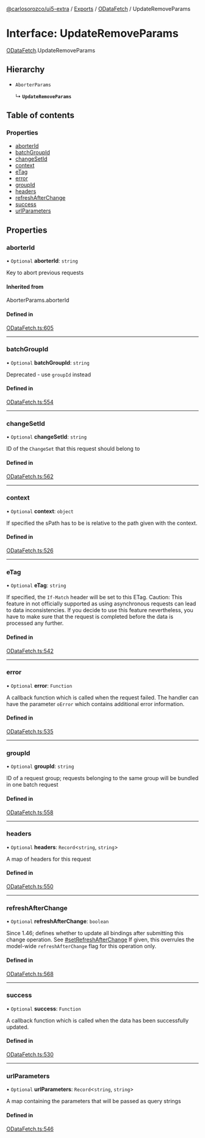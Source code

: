 [@carlosorozco/ui5-extra](../README.md) / [Exports](../modules.md) / [ODataFetch](../modules/ODataFetch.md) / UpdateRemoveParams

# Interface: UpdateRemoveParams

[ODataFetch](../modules/ODataFetch.md).UpdateRemoveParams

## Hierarchy

- `AborterParams`

  ↳ **`UpdateRemoveParams`**

## Table of contents

### Properties

- [aborterId](ODataFetch.UpdateRemoveParams.md#aborterid)
- [batchGroupId](ODataFetch.UpdateRemoveParams.md#batchgroupid)
- [changeSetId](ODataFetch.UpdateRemoveParams.md#changesetid)
- [context](ODataFetch.UpdateRemoveParams.md#context)
- [eTag](ODataFetch.UpdateRemoveParams.md#etag)
- [error](ODataFetch.UpdateRemoveParams.md#error)
- [groupId](ODataFetch.UpdateRemoveParams.md#groupid)
- [headers](ODataFetch.UpdateRemoveParams.md#headers)
- [refreshAfterChange](ODataFetch.UpdateRemoveParams.md#refreshafterchange)
- [success](ODataFetch.UpdateRemoveParams.md#success)
- [urlParameters](ODataFetch.UpdateRemoveParams.md#urlparameters)

## Properties

### aborterId

• `Optional` **aborterId**: `string`

Key to abort previous requests

#### Inherited from

AborterParams.aborterId

#### Defined in

[ODataFetch.ts:605](https://github.com/CarlosOrozco88/ODataFetch/blob/d0fcdf2/src/dev/carlosorozco/ui5Extra/ODataFetch.ts#L605)

___

### batchGroupId

• `Optional` **batchGroupId**: `string`

Deprecated - use `groupId` instead

#### Defined in

[ODataFetch.ts:554](https://github.com/CarlosOrozco88/ODataFetch/blob/d0fcdf2/src/dev/carlosorozco/ui5Extra/ODataFetch.ts#L554)

___

### changeSetId

• `Optional` **changeSetId**: `string`

ID of the `ChangeSet` that this request should belong to

#### Defined in

[ODataFetch.ts:562](https://github.com/CarlosOrozco88/ODataFetch/blob/d0fcdf2/src/dev/carlosorozco/ui5Extra/ODataFetch.ts#L562)

___

### context

• `Optional` **context**: `object`

If specified the sPath has to be is relative to the path given with the context.

#### Defined in

[ODataFetch.ts:526](https://github.com/CarlosOrozco88/ODataFetch/blob/d0fcdf2/src/dev/carlosorozco/ui5Extra/ODataFetch.ts#L526)

___

### eTag

• `Optional` **eTag**: `string`

If specified, the `If-Match` header will be set to this ETag. Caution: This feature in not officially
supported as using asynchronous requests can lead to data inconsistencies. If you decide to use this
feature nevertheless, you have to make sure that the request is completed before the data is processed
any further.

#### Defined in

[ODataFetch.ts:542](https://github.com/CarlosOrozco88/ODataFetch/blob/d0fcdf2/src/dev/carlosorozco/ui5Extra/ODataFetch.ts#L542)

___

### error

• `Optional` **error**: `Function`

A callback function which is called when the request failed. The handler can have the parameter `oError`
which contains additional error information.

#### Defined in

[ODataFetch.ts:535](https://github.com/CarlosOrozco88/ODataFetch/blob/d0fcdf2/src/dev/carlosorozco/ui5Extra/ODataFetch.ts#L535)

___

### groupId

• `Optional` **groupId**: `string`

ID of a request group; requests belonging to the same group will be bundled in one batch request

#### Defined in

[ODataFetch.ts:558](https://github.com/CarlosOrozco88/ODataFetch/blob/d0fcdf2/src/dev/carlosorozco/ui5Extra/ODataFetch.ts#L558)

___

### headers

• `Optional` **headers**: `Record`<`string`, `string`\>

A map of headers for this request

#### Defined in

[ODataFetch.ts:550](https://github.com/CarlosOrozco88/ODataFetch/blob/d0fcdf2/src/dev/carlosorozco/ui5Extra/ODataFetch.ts#L550)

___

### refreshAfterChange

• `Optional` **refreshAfterChange**: `boolean`

Since 1.46; defines whether to update all bindings after submitting this change operation. See [#setRefreshAfterChange](../modules/ODataFetch.md) If given, this overrules the model-wide `refreshAfterChange` flag for this operation
only.

#### Defined in

[ODataFetch.ts:568](https://github.com/CarlosOrozco88/ODataFetch/blob/d0fcdf2/src/dev/carlosorozco/ui5Extra/ODataFetch.ts#L568)

___

### success

• `Optional` **success**: `Function`

A callback function which is called when the data has been successfully updated.

#### Defined in

[ODataFetch.ts:530](https://github.com/CarlosOrozco88/ODataFetch/blob/d0fcdf2/src/dev/carlosorozco/ui5Extra/ODataFetch.ts#L530)

___

### urlParameters

• `Optional` **urlParameters**: `Record`<`string`, `string`\>

A map containing the parameters that will be passed as query strings

#### Defined in

[ODataFetch.ts:546](https://github.com/CarlosOrozco88/ODataFetch/blob/d0fcdf2/src/dev/carlosorozco/ui5Extra/ODataFetch.ts#L546)

